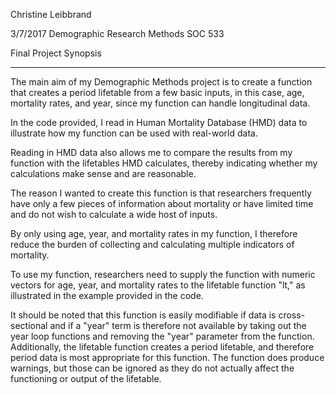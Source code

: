 Christine Leibbrand

3/7/2017
Demographic Research Methods SOC 533

Final Project Synopsis

***********************************************************

The main aim of my Demographic Methods project is to create a function that creates a period lifetable from a few basic inputs, in this case, age, mortality rates, and year, since my function can handle longitudinal data.

In the code provided, I read in Human Mortality Database (HMD) data to illustrate how my function can be used with real-world data.

Reading in HMD data also allows me to compare the results from my function with the lifetables HMD calculates, thereby indicating whether my calculations make sense and are reasonable.

The reason I wanted to create this function is that researchers frequently have only a few pieces of information about mortality or have limited time and do not wish to calculate a wide host of inputs.

By only using age, year, and mortality rates in my function, I therefore reduce the burden of collecting and calculating multiple indicators of mortality.



To use my function, researchers need to supply the function with numeric vectors for age, year, and mortality rates to the lifetable function "lt," as illustrated in the example provided in the code.

It should be noted that this function is easily modifiable if data is cross-sectional and if a "year" term is therefore not available by taking out the year loop functions and removing the "year" parameter from the function.
Additionally, the lifetable function creates a period lifetable, and therefore period data is most appropriate for this function.
The function does produce warnings, but those can be ignored as they do not actually affect the functioning or output of the lifetable.
